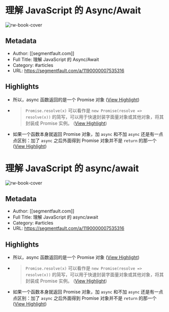 # 理解 JavaScript 的 Async/Await

![rw-book-cover](https://segmentfault.com/img/bVcV1v3?spec=cover)

## Metadata
- Author: [[segmentfault.com]]
- Full Title: 理解 JavaScript 的 Async/Await
- Category: #articles
- URL: https://segmentfault.com/a/1190000007535316

## Highlights
- 所以，async 函数返回的是一个 Promise 对象 ([View Highlight](https://read.readwise.io/read/01gtjvhecwv1xc9db85drprzpk))
- > `Promise.resolve(x)` 可以看作是 `new Promise(resolve => resolve(x))` 的简写，可以用于快速封装字面量对象或其他对象，将其封装成 Promise 实例。 ([View Highlight](https://read.readwise.io/read/01gtjvhy60rebcybevf1c1frm5))
- 如果一个函数本身就返回 Promise 对象，加 `async` 和不加 `async` 还是有一点点区别：加了 `async` 之后外面得到 Promise 对象并不是 `return` 的那一个 ([View Highlight](https://read.readwise.io/read/01gtjvv8bmnk7v3pys31wr0dym))
# 理解 JavaScript 的 async/await

![rw-book-cover](https://segmentfault.com/img/bVcV1v3?spec=cover)

## Metadata
- Author: [[segmentfault.com]]
- Full Title: 理解 JavaScript 的 async/await
- Category: #articles
- URL: https://segmentfault.com/a/1190000007535316

## Highlights
- 所以，async 函数返回的是一个 Promise 对象 ([View Highlight](https://read.readwise.io/read/01gtjvhecwv1xc9db85drprzpk))
- > `Promise.resolve(x)` 可以看作是 `new Promise(resolve => resolve(x))` 的简写，可以用于快速封装字面量对象或其他对象，将其封装成 Promise 实例。 ([View Highlight](https://read.readwise.io/read/01gtjvhy60rebcybevf1c1frm5))
- 如果一个函数本身就返回 Promise 对象，加 `async` 和不加 `async` 还是有一点点区别：加了 `async` 之后外面得到 Promise 对象并不是 `return` 的那一个 ([View Highlight](https://read.readwise.io/read/01gtjvv8bmnk7v3pys31wr0dym))
